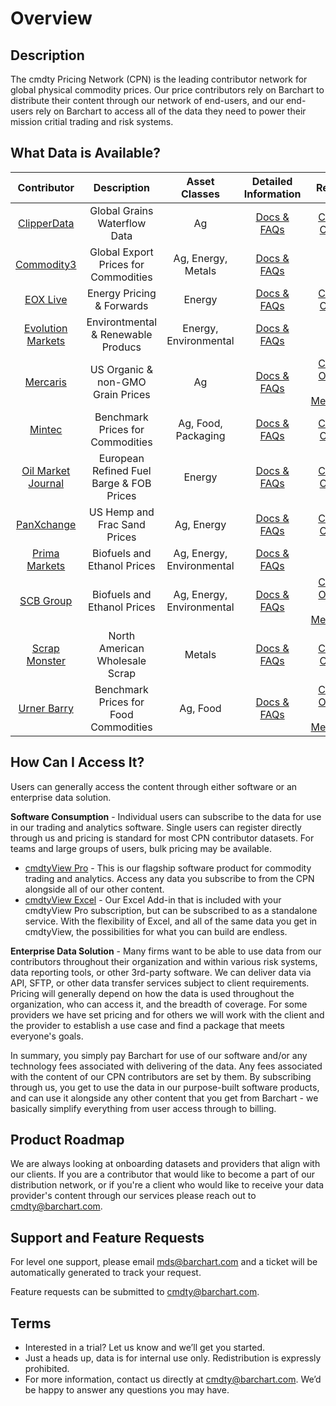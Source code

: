 # Overview

## Description

The cmdty Pricing Network (CPN) is the leading contributor network for global physical commodity prices.  Our price contributors rely on Barchart to distribute their content through our network of end-users, and our end-users rely on Barchart to access all of the data they need to power their mission critial trading and risk systems.  

## What Data is Available?

|Contributor                            | Description    | Asset Classes | Detailed Information | Resources|
| :---------------------: | :----------: | :----------: | :----------: | :----------: |
| [ClipperData](https://www.barchart.com/cmdty/data/pricing-network/clipperdata) | Global Grains Waterflow Data | Ag | [Docs & FAQs](content/ClipperData)|[Corporate Overview](https://cmdty-cpn-resources.s3.amazonaws.com/ClipperData/ClipperData_Grains_Overview.pdf)|
| [Commodity3](https://www.barchart.com/cmdty/data/pricing-network/commodity3) | Global Export Prices for Commodities | Ag, Energy, Metals | [Docs & FAQs](content/C3)||
| [EOX Live](https://www.barchart.com/cmdty/data/pricing-network/eoxlive) | Energy Pricing & Forwards  | Energy | [Docs & FAQs](content/EOX)|[Corporate Overview](https://cmdty-cpn-resources.s3.amazonaws.com/EOX/EOX_Live_Market_Data_Offering.pdf)|
| [Evolution Markets](https://www.barchart.com/cmdty/data/pricing-network/evolution-markets) | Environtmental & Renewable Producs | Energy, Environmental | [Docs & FAQs](content/EvolutionMarkets)||
| [Mercaris](https://www.barchart.com/cmdty/data/pricing-network/mercaris) | US Organic & non-GMO Grain Prices | Ag |[Docs & FAQs](/content/Mercaris)|[Corporate Overview](https://cmdty-cpn-resources.s3.amazonaws.com/Mercaris/Mercaris_Overview.pdf), [Price Methodology](https://cmdty-cpn-resources.s3.amazonaws.com/Mercaris/Mercaris_Report_Methodology.pdf)|
| [Mintec](https://www.barchart.com/cmdty/data/pricing-network/mintec) | Benchmark Prices for Commodities | Ag, Food, Packaging | [Docs & FAQs](/content/Mintec)|[Corporate Overview](https://cmdty-cpn-resources.s3.amazonaws.com/Mintec/Mintec_Overview_2020.pdf)|
| [Oil Market Journal](https://www.barchart.com/cmdty/data/pricing-network/omj) | European Refined Fuel Barge & FOB Prices | Energy | [Docs & FAQs](/content/OMJ)|[Corporate Overview](https://cmdty-cpn-resources.s3.amazonaws.com/OMJ/OMJ+Barchart+Brochure+2021+Email+Copy.pdf)|
| [PanXchange](https://www.barchart.com/cmdty/data/pricing-network/panxchange) | US Hemp and Frac Sand Prices | Ag, Energy | [Docs & FAQs](content/PanXchange)|[Corporate Overview](https://cmdty-cpn-resources.s3.amazonaws.com/PanXchange/PanXchange_Overview.pdf)|
| [Prima Markets](https://www.barchart.com/cmdty/data/pricing-network/prima-markets) |  Biofuels and Ethanol Prices | Ag, Energy, Environmental | [Docs & FAQs](content/PrimaMarkets)||
| [SCB Group](https://www.barchart.com/cmdty/data/pricing-network/scb) | Biofuels and Ethanol Prices | Ag, Energy, Environmental | [Docs & FAQs](content/SCB)|[Corporate Overview](https://cmdty-cpn-resources.s3.amazonaws.com/SCB/SCB_Corporate_Profile_Portrait.pdf), [Price Methodology](https://cmdty-cpn-resources.s3.amazonaws.com/SCB/SCB_Methodology.pdf)|
| [Scrap Monster](https://www.barchart.com/cmdty/data/pricing-network/scrap-monster) | North American Wholesale Scrap | Metals | [Docs & FAQs](content/ScrapMonster)|[Corporate Overview](https://cmdty-cpn-resources.s3.amazonaws.com/ScrapMonster/ScrapMonster.pdf)|
| [Urner Barry](https://www.barchart.com/cmdty/data/pricing-network/urner-barry) | Benchmark Prices for Food Commodities | Ag, Food | [Docs & FAQs](content/UrnerBarry)|[Corporate Overview](https://cmdty-cpn-resources.s3.amazonaws.com/UnerBarry/Urner+Barry+Overview.pdf), [Price Methodology](https://cmdty-cpn-resources.s3.amazonaws.com/UnerBarry/Urner+Barry+Methodology.pdf)|

## How Can I Access It?

Users can generally access the content through either software or an enterprise data solution.  

**Software Consumption** - Individual users can subscribe to the data for use in our trading and analytics software.  Single users can register directly through us and pricing is standard for most CPN contributor datasets.  For teams and large groups of users, bulk pricing may be available.
* [cmdtyView Pro](https://www.barchart.com/cmdty/trading/cmdtyview) - This is our flagship software product for commodity trading and analytics.  Access any data you subscribe to from the CPN alongside all of our other content.
* [cmdtyView Excel](https://www.barchart.com/cmdty/trading/cmdtyview-excel) - Our Excel Add-in that is included with your cmdtyView Pro subscription, but can be subscribed to as a standalone service.  With the flexibility of Excel, and all of the same data you get in cmdtyView, the possibilities for what you can build are endless.

**Enterprise Data Solution**  - Many firms want to be able to use data from our contributors throughout their organization and within various risk systems, data reporting tools, or other 3rd-party software.  We can deliver data via API, SFTP, or other data transfer services subject to client requirements.  Pricing will generally depend on how the data is used throughout the organization, who can access it, and the breadth of coverage.  For some providers we have set pricing and for others we will work with the client and the provider to establish a use case and find a package that meets everyone's goals.

In summary, you simply pay Barchart for use of our software and/or any technology fees associated with delivering of the data.  Any fees associated with the content of our CPN contributors are set by them.  By subscribing through us, you get to use the data in our purpose-built software products, and can use it alongside any other content that you get from Barchart - we basically simplify everything from user access through to billing.

## Product Roadmap
We are always looking at onboarding datasets and providers that align with our clients.  If you are a contributor that would like to become a part of our distribution network, or if you're a client who would like to receive your data provider's content through our services please reach out to cmdty@barchart.com.


## Support and Feature Requests
For level one support, please email mds@barchart.com and a ticket will be automatically generated to track your request.

Feature requests can be submitted to cmdty@barchart.com. 

## Terms

* Interested in a trial? Let us know and we’ll get you started.
* Just a heads up, data is for internal use only. Redistribution is expressly prohibited.
* For more information, contact us directly at cmdty@barchart.com. We’d be happy to answer any questions you may have.



